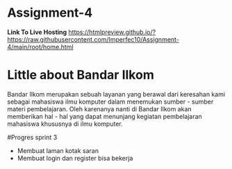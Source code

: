 # Assignment-4
**Link To Live Hosting**
https://htmlpreview.github.io/?https://raw.githubusercontent.com/Imperfec10/Assignment-4/main/root/home.html

# Little about Bandar Ilkom
Bandar Ilkom merupakan sebuah layanan yang berawal dari keresahan kami sebagai mahasiswa ilmu komputer dalam menemukan sumber - sumber materi pembelajaran. Oleh karenanya nanti di Bandar Ilkom akan memberikan hal - hal  yang dapat menunjang kegiatan pembelajaran mahasiswa khususnya di ilmu komputer.

#Progres sprint 3
- Membuat laman kotak saran
- Membuat login dan register bisa bekerja
